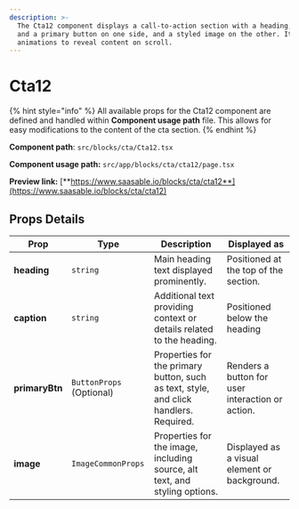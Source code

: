 ```yaml
---
description: >-
  The Cta12 component displays a call-to-action section with a heading, caption,
  and a primary button on one side, and a styled image on the other. It uses
  animations to reveal content on scroll.
---
```


# Cta12

{% hint style="info" %}
All available props for the Cta12 component are defined and handled within **Component usage path** file. This allows for easy modifications to the content of the cta section.
{% endhint %}

**Component path**: `src/blocks/cta/Cta12.tsx`

**Component usage path:**  `src/app/blocks/cta/cta12/page.tsx`

**Preview link:** [**https://www.saasable.io/blocks/cta/cta12**](https://www.saasable.io/blocks/cta/cta12)

## Props Details

| Prop           | Type                      | Description                                                                           | Displayed as                                     |
| -------------- | ------------------------- | ------------------------------------------------------------------------------------- | ------------------------------------------------ |
| **heading**    | `string`                  | Main heading text displayed prominently.                                              | Positioned at the top of the section.            |
| **caption**    | `string`                  | Additional text providing context or details related to the heading.                  | Positioned below the heading                     |
| **primaryBtn** | `ButtonProps`  (Optional) | Properties for the primary button, such as text, style, and click handlers. Required. | Renders a button for user interaction or action. |
| **image**      | `ImageCommonProps`        | Properties for the image, including source, alt text, and styling options.            | Displayed as a visual element or background.     |
